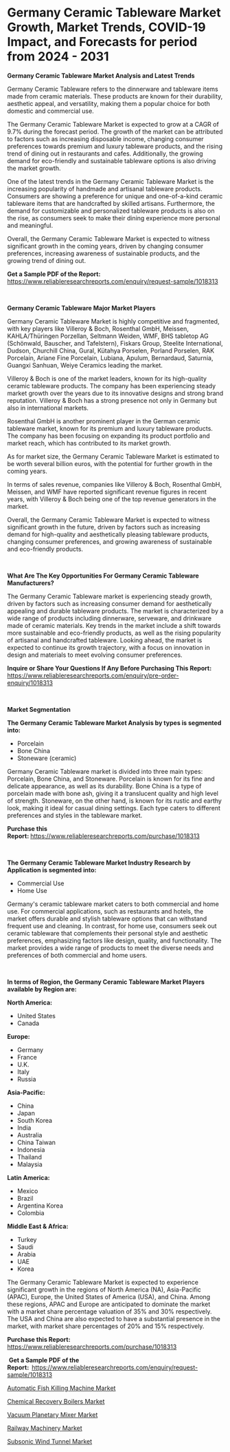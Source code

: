 <p><h1>Germany Ceramic Tableware Market Growth, Market Trends, COVID-19 Impact, and Forecasts for period from 2024 - 2031</h1></p><p><strong>Germany Ceramic Tableware Market Analysis and Latest Trends</strong></p>
<p><p>Germany Ceramic Tableware refers to the dinnerware and tableware items made from ceramic materials. These products are known for their durability, aesthetic appeal, and versatility, making them a popular choice for both domestic and commercial use.</p><p>The Germany Ceramic Tableware Market is expected to grow at a CAGR of 9.7% during the forecast period. The growth of the market can be attributed to factors such as increasing disposable income, changing consumer preferences towards premium and luxury tableware products, and the rising trend of dining out in restaurants and cafes. Additionally, the growing demand for eco-friendly and sustainable tableware options is also driving the market growth.</p><p>One of the latest trends in the Germany Ceramic Tableware Market is the increasing popularity of handmade and artisanal tableware products. Consumers are showing a preference for unique and one-of-a-kind ceramic tableware items that are handcrafted by skilled artisans. Furthermore, the demand for customizable and personalized tableware products is also on the rise, as consumers seek to make their dining experience more personal and meaningful.</p><p>Overall, the Germany Ceramic Tableware Market is expected to witness significant growth in the coming years, driven by changing consumer preferences, increasing awareness of sustainable products, and the growing trend of dining out.</p></p>
<p><strong>Get a Sample PDF of the Report:&nbsp;</strong> <a href="https://www.reliableresearchreports.com/enquiry/request-sample/1018313">https://www.reliableresearchreports.com/enquiry/request-sample/1018313</a></p>
<p>&nbsp;</p>
<p><strong>Germany Ceramic Tableware Major Market Players</strong></p>
<p><p>Germany Ceramic Tableware Market is highly competitive and fragmented, with key players like Villeroy & Boch, Rosenthal GmbH, Meissen, KAHLA/Thüringen Porzellan, Seltmann Weiden, WMF, BHS tabletop AG (Schönwald, Bauscher, and Tafelstern), Fiskars Group, Steelite International, Dudson, Churchill China, Gural, Kütahya Porselen, Porland Porselen, RAK Porcelain, Ariane Fine Porcelain, Lubiana, Apulum, Bernardaud, Saturnia, Guangxi Sanhuan, Weiye Ceramics leading the market.</p><p>Villeroy & Boch is one of the market leaders, known for its high-quality ceramic tableware products. The company has been experiencing steady market growth over the years due to its innovative designs and strong brand reputation. Villeroy & Boch has a strong presence not only in Germany but also in international markets.</p><p>Rosenthal GmbH is another prominent player in the German ceramic tableware market, known for its premium and luxury tableware products. The company has been focusing on expanding its product portfolio and market reach, which has contributed to its market growth.</p><p>As for market size, the Germany Ceramic Tableware Market is estimated to be worth several billion euros, with the potential for further growth in the coming years.</p><p>In terms of sales revenue, companies like Villeroy & Boch, Rosenthal GmbH, Meissen, and WMF have reported significant revenue figures in recent years, with Villeroy & Boch being one of the top revenue generators in the market.</p><p>Overall, the Germany Ceramic Tableware Market is expected to witness significant growth in the future, driven by factors such as increasing demand for high-quality and aesthetically pleasing tableware products, changing consumer preferences, and growing awareness of sustainable and eco-friendly products.</p></p>
<p>&nbsp;</p>
<p><strong>What Are The Key Opportunities For Germany Ceramic Tableware Manufacturers?</strong></p>
<p><p>The Germany Ceramic Tableware market is experiencing steady growth, driven by factors such as increasing consumer demand for aesthetically appealing and durable tableware products. The market is characterized by a wide range of products including dinnerware, serveware, and drinkware made of ceramic materials. Key trends in the market include a shift towards more sustainable and eco-friendly products, as well as the rising popularity of artisanal and handcrafted tableware. Looking ahead, the market is expected to continue its growth trajectory, with a focus on innovation in design and materials to meet evolving consumer preferences.</p></p>
<p><strong>Inquire or Share Your Questions If Any Before Purchasing This Report:</strong> <a href="https://www.reliableresearchreports.com/enquiry/pre-order-enquiry/1018313">https://www.reliableresearchreports.com/enquiry/pre-order-enquiry/1018313</a></p>
<p>&nbsp;</p>
<p><strong>Market Segmentation</strong></p>
<p><strong>The Germany Ceramic Tableware Market Analysis by types is segmented into:</strong></p>
<p><ul><li>Porcelain</li><li>Bone China</li><li>Stoneware (ceramic)</li></ul></p>
<p><p>Germany Ceramic Tableware market is divided into three main types: Porcelain, Bone China, and Stoneware. Porcelain is known for its fine and delicate appearance, as well as its durability. Bone China is a type of porcelain made with bone ash, giving it a translucent quality and high level of strength. Stoneware, on the other hand, is known for its rustic and earthy look, making it ideal for casual dining settings. Each type caters to different preferences and styles in the tableware market.</p></p>
<p><strong>Purchase this Report:&nbsp;</strong><a href="https://www.reliableresearchreports.com/purchase/1018313">https://www.reliableresearchreports.com/purchase/1018313</a></p>
<p>&nbsp;</p>
<p><strong>The Germany Ceramic Tableware Market Industry Research by Application is segmented into:</strong></p>
<p><ul><li>Commercial Use</li><li>Home Use</li></ul></p>
<p><p>Germany's ceramic tableware market caters to both commercial and home use. For commercial applications, such as restaurants and hotels, the market offers durable and stylish tableware options that can withstand frequent use and cleaning. In contrast, for home use, consumers seek out ceramic tableware that complements their personal style and aesthetic preferences, emphasizing factors like design, quality, and functionality. The market provides a wide range of products to meet the diverse needs and preferences of both commercial and home users.</p></p>
<p>&nbsp;</p>
<p><strong>In terms of Region, the Germany Ceramic Tableware Market Players available by Region are:</strong></p>
<p>
    <p> <strong> North America: </strong>
        <ul>
            <li>United States</li>
            <li>Canada</li>
        </ul>
        </p> 
    <p> <strong> Europe: </strong>
        <ul>
            <li>Germany</li>
            <li>France</li>
            <li>U.K.</li>
            <li>Italy</li>
            <li>Russia</li>
        </ul>
        </p> 
    <p> <strong> Asia-Pacific: </strong>
        <ul>
            <li>China</li>
            <li>Japan</li>
            <li>South Korea</li>
            <li>India</li>
            <li>Australia</li>
            <li>China Taiwan</li>
            <li>Indonesia</li>
            <li>Thailand</li>
            <li>Malaysia</li>
        </ul>
        </p> 
    <p> <strong> Latin America: </strong>
        <ul>
            <li>Mexico</li>
            <li>Brazil</li>
            <li>Argentina Korea</li>
            <li>Colombia</li>
        </ul>
        </p> 
    <p> <strong> Middle East & Africa: </strong>
        <ul>
            <li>Turkey</li>
            <li>Saudi</li>
            <li>Arabia</li>
            <li>UAE</li>
            <li>Korea</li>
        </ul>
    </p>
    </p>
<p><p>The Germany Ceramic Tableware Market is expected to experience significant growth in the regions of North America (NA), Asia-Pacific (APAC), Europe, the United States of America (USA), and China. Among these regions, APAC and Europe are anticipated to dominate the market with a market share percentage valuation of 35% and 30% respectively. The USA and China are also expected to have a substantial presence in the market, with market share percentages of 20% and 15% respectively.</p></p>
<p><strong>Purchase this Report: </strong><a href="https://www.reliableresearchreports.com/purchase/1018313">https://www.reliableresearchreports.com/purchase/1018313</a></p>
<p>&nbsp;<strong>Get a Sample PDF of the Report:&nbsp;&nbsp;</strong><a href="https://www.reliableresearchreports.com/enquiry/request-sample/1018313">https://www.reliableresearchreports.com/enquiry/request-sample/1018313</a></p>
<p><strong></strong></p>
<p><p><a href="https://medium.com/@marcellakin2023/automatic-fish-killing-machine-nbsp-market-focuses-on-market-share-size-and-projected-forecast-1fa3f55d6ab7">Automatic Fish Killing Machine Market</a></p><p><a href="https://medium.com/@marcellakin2023/chemical-recovery-boilers-market-analysis-its-cagr-market-segmentation-and-global-industry-5883cee68b72">Chemical Recovery Boilers Market</a></p><p><a href="https://medium.com/@magaliortiz1955/vacuum-planetary-mixer-market-size-cagr-trends-2024-2030-4a69c16646d1">Vacuum Planetary Mixer Market</a></p><p><a href="https://medium.com/@vidyap2912/railway-machinery-market-outlook-industry-overview-and-forecast-2024-to-2031-dc8025bd0f5a">Railway Machinery Market</a></p><p><a href="https://medium.com/@magaliortiz1955/subsonic-wind-tunnel-market-insights-into-market-cagr-market-trends-and-growth-strategies-0e8a30785e16">Subsonic Wind Tunnel Market</a></p></p>